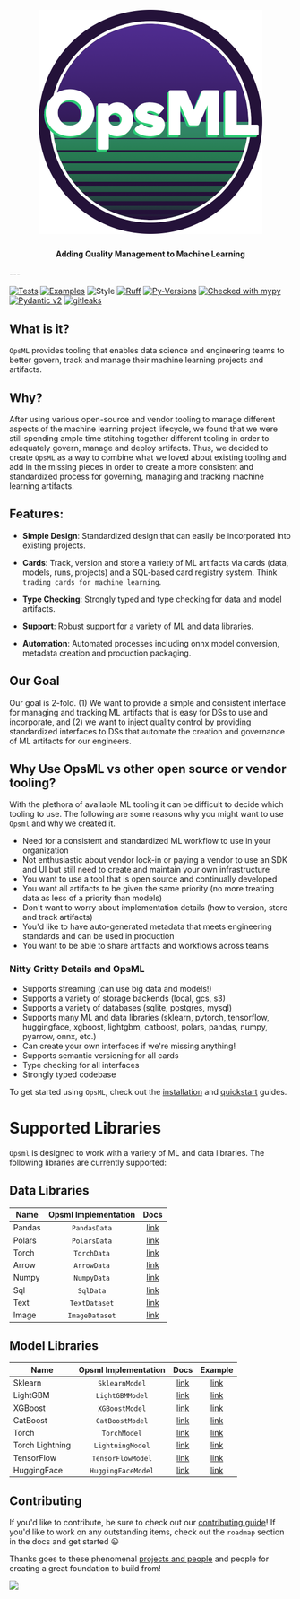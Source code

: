 <h1 align="center">
  <br>
  <img src="https://github.com/shipt/opsml/blob/main/images/opsml-logo.png?raw=true"  width="400" height="400" alt="opsml logo"/>
  <br>
</h1>

<h4 align="center">Adding Quality Management to Machine Learning</h4>
---

[![Tests](https://github.com/shipt/opsml/actions/workflows/lint-unit-tests.yml/badge.svg?branch=main)](https://github.com/shipt/opsml/actions/workflows/lint-unit-tests.yml)
[![Examples](https://github.com/shipt/opsml/actions/workflows/example-tests.yml/badge.svg)](https://github.com/shipt/opsml/actions/workflows/example-tests.yml)
![Style](https://img.shields.io/badge/code%20style-black-000000.svg)
[![Ruff](https://img.shields.io/endpoint?url=https://raw.githubusercontent.com/astral-sh/ruff/main/assets/badge/v2.json)](https://github.com/astral-sh/ruff)
[![Py-Versions](https://img.shields.io/pypi/pyversions/opsml.svg?color=%2334D058)](https://pypi.org/project/opsml)
[![Checked with mypy](http://www.mypy-lang.org/static/mypy_badge.svg)](http://mypy-lang.org/)
[![Pydantic v2](https://img.shields.io/endpoint?url=https://raw.githubusercontent.com/pydantic/pydantic/main/docs/badge/v2.json)](https://docs.pydantic.dev/latest/contributing/#badges)
[![gitleaks](https://img.shields.io/badge/protected%20by-gitleaks-purple)](https://github.com/zricethezav/gitleaks-action)

## **What is it?**

`OpsML` provides tooling that enables data science and engineering teams to better govern, track and manage their machine learning projects and artifacts.

## **Why?**

After using various open-source and vendor tooling to manage different aspects of the machine learning project lifecycle, we found that we were still spending ample time stitching together different tooling in order to adequately govern, manage and deploy artifacts. Thus, we decided to create `OpsML` as a way to combine what we loved about existing tooling and add in the missing pieces in order to create a more consistent and standardized process for governing, managing and tracking machine learning artifacts.

## **Features**:
  - **Simple Design**: Standardized design that can easily be incorporated into existing projects.

  - **Cards**: Track, version and store a variety of ML artifacts via cards (data, models, runs, projects) and a SQL-based card registry system. Think `trading cards for machine learning`.

  - **Type Checking**: Strongly typed and type checking for data and model artifacts.

  - **Support**: Robust support for a variety of ML and data libraries.

  - **Automation**: Automated processes including onnx model conversion, metadata creation and production packaging.


## Our Goal

Our goal is 2-fold. (1) We want to provide a simple and consistent interface for managing and tracking ML artifacts that is easy for DSs to use and incorporate, and (2) we want to inject quality control by providing standardized interfaces to DSs that automate the creation and governance of ML artifacts for our engineers.


## Why Use OpsML vs other open source or vendor tooling?

With the plethora of available ML tooling it can be difficult to decide which tooling to use. The following are some reasons why you might want to use `Opsml` and why we created it.

- Need for a consistent and standardized ML workflow to use in your organization
- Not enthusiastic about vendor lock-in or paying a vendor to use an SDK and UI but still need to create and maintain your own infrastructure
- You want to use a tool that is open source and continually developed
- You want all artifacts to be given the same priority (no more treating data as less of a priority than models)
- Don't want to worry about implementation details (how to version, store and track artifacts)
- You'd like to have auto-generated metadata that meets engineering standards and can be used in production
- You want to be able to share artifacts and workflows across teams

### Nitty Gritty Details and OpsML

- Supports streaming (can use big data and models!) 
- Supports a variety of storage backends (local, gcs, s3) 
- Supports a variety of databases (sqlite, postgres, mysql)
- Supports many ML and data libraries (sklearn, pytorch, tensorflow, huggingface, xgboost, lightgbm, catboost, polars, pandas, numpy, pyarrow, onnx, etc.)
- Can create your own interfaces if we're missing anything!
- Supports semantic versioning for all cards
- Type checking for all interfaces
- Strongly typed codebase 


To get started using `OpsML`, check out the [installation](installation.md) and [quickstart](quickstart.md) guides.

# Supported Libraries

`Opsml` is designed to work with a variety of ML and data libraries. The following libraries are currently supported:


## Data Libraries

| Name          |  Opsml Implementation    |    Docs     |                                
|---------------|:-----------------------: |:-----------:|
| Pandas        | `PandasData`             | [link]()    |
| Polars        | `PolarsData`             | [link]()    |                                                            
| Torch         | `TorchData`              | [link]()    |                                                                     
| Arrow         | `ArrowData`              | [link]()    |                                                                              
| Numpy         | `NumpyData`              | [link]()    |                        
| Sql           | `SqlData`                | [link]()    |                     
| Text          | `TextDataset`            | [link]()    | 
| Image         | `ImageDataset`           | [link]()    | 

## Model Libraries

| Name          |  Opsml Implementation      |    Docs     |    Example                                          |                                
|-----------------|:-----------------------: |:-----------:|:--------------------------------------------------: |
| Sklearn         | `SklearnModel`           | [link]()    | [link](https://github.com/shipt/opsml/blob/main/examples/sklearn/basic.py)                   |
| LightGBM        | `LightGBMModel`          | [link]()    | [link](https://github.com/shipt/opsml/blob/main/examples/boosters/lightgbm_boost.py)         |                                                           
| XGBoost         | `XGBoostModel`           | [link]()    | [link](https://github.com/shipt/opsml/blob/main/examples/boosters/xgboost_sklearn.py)        |                                                                     
| CatBoost        | `CatBoostModel`          | [link]()    | [link](https://github.com/shipt/opsml/blob/main/examples/boosters/catboost_example.py)       |                                                                              
| Torch           | `TorchModel`             | [link]()    | [link](https://github.com/shipt/opsml/blob/main/examples/torch/torch_example.py)             |                        
| Torch Lightning | `LightningModel`         | [link]()    | [link](https://github.com/shipt/opsml/blob/main/examples/torch/torch_lightning_example.py)   |                     
| TensorFlow      | `TensorFlowModel`        | [link]()    | [link]()                                            | 
| HuggingFace     | `HuggingFaceModel`       | [link]()    | [link](https://github.com/shipt/opsml/blob/main/examples/huggingface/hf_example.py)          | 


## Contributing
If you'd like to contribute, be sure to check out our [contributing guide](https://github.com/shipt/opsml/blob/main/CONTRIBUTING.md)! If you'd like to work on any outstanding items, check out the `roadmap` section in the docs and get started :smiley:

Thanks goes to these phenomenal [projects and people](https://github.com/shipt/opsml/blob/main/ATTRIBUTIONS.md) and people for creating a great foundation to build from!

<a href="https://github.com/shipt/opsml/graphs/contributors">
  <img src="https://contrib.rocks/image?repo=shipt/opsml" />
</a>


